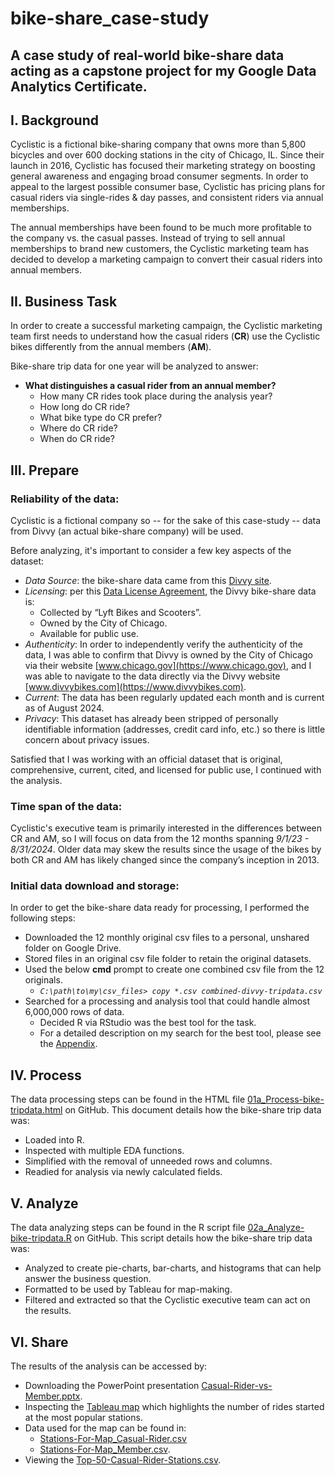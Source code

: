 # bike-share_case-study
## A case study of real-world bike-share data acting as a capstone project for my Google Data Analytics Certificate.

## I. Background
Cyclistic is a fictional bike-sharing company that owns more than 5,800 bicycles and over 600 docking stations in the city of Chicago, IL.  Since their launch in 2016, Cyclistic has focused their marketing strategy on boosting general awareness and engaging broad consumer segments.  In order to appeal to the largest possible consumer base, Cyclistic has pricing plans for casual riders  via single-rides & day passes, and consistent riders via annual memberships.

The annual memberships have been found to be much more profitable to the company vs. the casual passes.  Instead of trying to sell annual memberships to brand new customers, the Cyclistic marketing team has decided to develop a marketing campaign to convert their casual riders into annual members.


## II. Business Task
In order to create a successful marketing campaign, the Cyclistic marketing team first needs to understand how the casual riders (**CR**) use the Cyclistic bikes differently from the annual members (**AM**).

Bike-share trip data for one year will be analyzed to answer:

- **What distinguishes a casual rider from an annual member?**
  - How many CR rides took place during the analysis year?
  - How long do CR ride?
  - What bike type do CR prefer?
  - Where do CR ride?
  - When do CR ride?


## III. Prepare
### Reliability of the data:
Cyclistic is a fictional company so -- for the sake of this case-study -- data from Divvy (an actual bike-share company) will be used.

Before analyzing, it's important to consider a few key aspects of the dataset:

- *Data Source*: the bike-share data came from this [Divvy site](https://divvy-tripdata.s3.amazonaws.com/index.html).
- *Licensing*: per this [Data License Agreement](https://divvybikes.com/data-license-agreement), the Divvy bike-share data is:
  - Collected by “Lyft Bikes and Scooters”.
  - Owned by the City of Chicago.
  - Available for public use.
- *Authenticity*: In order to independently verify the authenticity of the data, I was able to confirm that Divvy is owned by the City of Chicago via their website [www.chicago.gov](https://www.chicago.gov), and I was able to navigate to the data directly via the Divvy website [www.divvybikes.com](https://www.divvybikes.com).
- *Current*: The data has been regularly updated each month and is current as of August 2024.
- *Privacy*: This dataset has already been stripped of personally identifiable information (addresses, credit card info, etc.) so there is little concern about privacy issues.

Satisfied that I was working with an official dataset that is original, comprehensive, current, cited, and licensed for public use, I continued with the analysis.

### Time span of the data:
Cyclistic's executive team is primarily interested in the differences between CR and AM, so I will focus on data from the 12 months spanning *9/1/23 - 8/31/2024*.  Older data may skew the results since the usage of the bikes by both CR and AM has likely changed since the company’s inception in 2013.

### Initial data download and storage:
In order to get the bike-share data ready for processing, I performed the following steps:
- Downloaded the 12 monthly original csv files to a personal, unshared folder on Google Drive.
- Stored files in an original csv file folder to retain the original datasets.
- Used the below **cmd** prompt to create one combined csv file from the 12 originals.
  - *`C:\path\to\my\csv_files> copy *.csv combined-divvy-tripdata.csv`*
- Searched for a processing and analysis tool that could handle almost 6,000,000 rows of data.
  - Decided R via RStudio was the best tool for the task.
  - For a detailed description on my search for the best tool, please see the [Appendix](https://github.com/MikeDavidG2/bike-share_case-study/blob/main/04a_Appendix_bike-share_case-study.pdf).


## IV. Process
The data processing steps can be found in the HTML file [01a_Process-bike-tripdata.html](https://mikedavidg2.github.io/bike-share_case-study/01a_Process-bike-tripdata.html) on GitHub.  This document details how the bike-share trip data was:
- Loaded into R.
- Inspected with multiple EDA functions.
- Simplified with the removal of unneeded rows and columns.
- Readied for analysis via newly calculated fields.


## V. Analyze
The data analyzing steps can be found in the R script file [02a_Analyze-bike-tripdata.R](https://github.com/MikeDavidG2/bike-share_case-study/blob/main/02a_Analyze-bike-tripdata.R) on GitHub.  This script details how the bike-share trip data was:
- Analyzed to create pie-charts, bar-charts, and histograms that can help answer the business question.
- Formatted to be used by Tableau for map-making.
- Filtered and extracted so that the Cyclistic executive team can act on the results.

## VI. Share
The results of the analysis can be accessed by:
- Downloading the PowerPoint presentation [Casual-Rider-vs-Member.pptx](https://github.com/MikeDavidG2/bike-share_case-study/blob/main/03a_Results_Casual-Rider-vs-Member.pptx).
- Inspecting the [Tableau map](https://public.tableau.com/app/profile/michael.grue4932/viz/DivvyBikeTrips-Chicago/CasualRiders) which highlights the number of rides started at the most popular stations.
- Data used for the map can be found in:
  - [Stations-For-Map_Casual-Rider.csv](https://github.com/MikeDavidG2/bike-share_case-study/blob/main/03c_Results_Stations-For-Map_Casual-Rider.csv)
  - [Stations-For-Map_Member.csv](https://github.com/MikeDavidG2/bike-share_case-study/blob/main/03d_Results_Stations-For-Map_Member.csv).
- Viewing the [Top-50-Casual-Rider-Stations.csv](https://github.com/MikeDavidG2/bike-share_case-study/blob/main/03b_Results_Top-50-Casual-Rider-Stations.csv).
